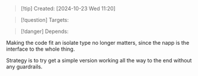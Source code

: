 
>[!tip] Created: [2024-10-23 Wed 11:20]

>[!question] Targets: 

>[!danger] Depends: 

Making the code fit an isolate type no longer matters, since the napp is the interface to the whole thing.

Strategy is to try get a simple version working all the way to the end without any guardrails.

